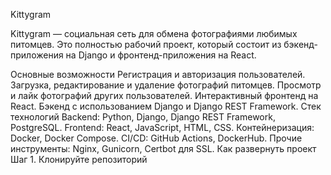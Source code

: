 Kittygram


Kittygram — социальная сеть для обмена фотографиями любимых питомцев. Это полностью рабочий проект, который состоит из бэкенд-приложения на Django и фронтенд-приложения на React.

Основные возможности
Регистрация и авторизация пользователей.
Загрузка, редактирование и удаление фотографий питомцев.
Просмотр и лайк фотографий других пользователей.
Интерактивный фронтенд на React.
Бэкенд с использованием Django и Django REST Framework.
Стек технологий
Backend: Python, Django, Django REST Framework, PostgreSQL.
Frontend: React, JavaScript, HTML, CSS.
Контейнеризация: Docker, Docker Compose.
CI/CD: GitHub Actions, DockerHub.
Прочие инструменты: Nginx, Gunicorn, Certbot для SSL.
Как развернуть проект
Шаг 1. Клонируйте репозиторий
